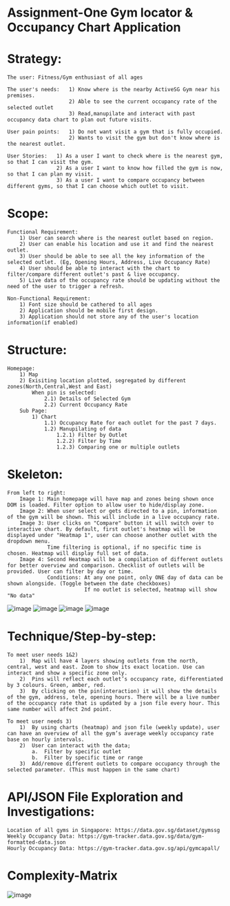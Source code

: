 # Assignment-One Gym locator & Occupancy Chart Application

# Strategy:

    The user: Fitness/Gym enthusiast of all ages
    
    The user's needs:   1) Know where is the nearby ActiveSG Gym near his premises. 
                        2) Able to see the current occupancy rate of the selected outlet
                        3) Read,manupilate and interact with past occupancy data chart to plan out future visits. 
   
    User pain points:   1) Do not want visit a gym that is fully occupied. 
                        2) Wants to visit the gym but don't know where is the nearest outlet.

    User Stories:   1) As a user I want to check where is the nearest gym, so that I can visit the gym. 
                    2) As a user I want to know how filled the gym is now, so that I can plan my visit.
                    3) As a user I want to compare occupancy between different gyms, so that I can choose which outlet to visit. 

# Scope:

    Functional Requirement:
        1) User can search where is the nearest outlet based on region.
        2) User can enable his location and use it and find the nearest outlet. 
        3) User should be able to see all the key information of the selected outlet. (Eg, Opening Hours, Address, Live Occupancy Rate)
        4) User should be able to interact with the chart to filter/compare different outlet's past & live occupancy.
        5) Live data of the occupancy rate should be updating without the need of the user to trigger a refresh. 

    Non-Functional Requirement: 
        1) Font size should be cathered to all ages 
        2) Application should be mobile first design. 
        3) Application should not store any of the user's location information(if enabled)

# Structure: 

    Homepage: 
        1) Map
        2) Exisiting location plotted, segregated by different zones(North,Central,West and East)
            When pin is selected:
                2.1) Details of Selected Gym
                2.2) Current Occupancy Rate
        Sub Page:
            1) Chart
                1.1) Occupancy Rate for each outlet for the past 7 days. 
                1.2) Manupilating of data
                    1.2.1) Filter by Outlet
                    1.2.2) Filter by Time
                    1.2.3) Comparing one or multiple outlets

# Skeleton:       
    From left to right:
        Image 1: Main homepage will have map and zones being shown once DOM is loaded. Filter option to allow user to hide/display zone.
        Image 2: When user select or gets directed to a pin, information of the gym will be shown. This will include in a live occupancy rate.
        Image 3: User clicks on "Compare" button it will switch over to interactive chart. By default, first outlet's heatmap will be displayed under "Heatmap 1", user can choose another outlet with the dropdown menu.
                 Time filtering is optional, if no specific time is chosen. Heatmap will display full set of data. 
        Image 4: Second Heatmap will be a compilation of different outlets for better overview and comparison. Checklist of outlets will be provided. User can filter by day or time.
                 Conditions: At any one point, only ONE day of data can be shown alongside. (Toggle between the date checkboxes)
                             If no outlet is selected, heatmap will show "No data"

![image](images/skeleton-img-1.png) ![image](images/skeleton-img-2.png) ![image](images/skeleton-img-3.png) ![image](images/skeleton-img-4.png) 
        

# Technique/Step-by-step: 

    To meet user needs 1&2) 
        1)	Map will have 4 layers showing outlets from the north, central, west and east. Zoom to show its exact location. Use can interact and show a specific zone only.
        2)	Pins will reflect each outlet’s occupancy rate, differentiated by 3 colours. Green, amber, red. 
        3)	By clicking on the pin(interaction) it will show the details of the gym, address, tele, opening hours. There will be a live number of the occupancy rate that is updated by a json file every hour. This same number will affect 2nd point. 

    To meet user needs 3)
        1)	By using charts (heatmap) and json file (weekly update), user can have an overview of all the gym’s average weekly occupancy rate base on hourly intervals. 
        2)	User can interact with the data; 
            a.	Filter by specific outlet
            b.	Filter by specific time or range
        3)	Add/remove different outlets to compare occupancy through the selected parameter. (This must happen in the same chart) 


# API/JSON File Exploration and Investigations:

    Location of all gyms in Singapore: https://data.gov.sg/dataset/gymssg
    Weekly Occupancy Data: https://gym-tracker.data.gov.sg/data/gym-formatted-data.json
    Hourly Occupancy Data: https://gym-tracker.data.gov.sg/api/gymcapall/

# Complexity-Matrix
![image](images/complexity-matrix.png)



